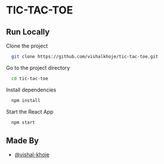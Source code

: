 
# TIC-TAC-TOE

## Run Locally

Clone the project

```bash
  git clone https://github.com/vishalkhoje/tic-tac-toe.git
```

Go to the project directory

```bash
  cd tic-tac-toe
```

Install dependencies

```bash
  npm install
```

Start the React App

```bash
  npm start
```
  
## Made By

- [@vishal-khoje](https://github.com/vishal-khoje)

  
